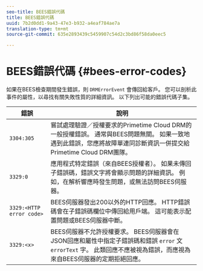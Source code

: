 ```yaml
---
seo-title: BEES錯誤代碼
title: BEES錯誤代碼
uuid: 7b2d0dd1-9a43-47e3-b932-a4eaf784ae7a
translation-type: tm+mt
source-git-commit: 635e2893439c5459907c54d2c3bd86f58da0eec5

---
```



# BEES錯誤代碼 {#bees-error-codes}

<!--<a id="section_81946679E1114DBA9FE173D0AA9E2F09"></a>-->

如果在BEES檢查期間發生錯誤，則 `DRMErrorEvent` 會傳回給客戶。 您可以剖析此事件的屬性，以尋找有關失敗性質的詳細資訊。 以下列出可能的錯誤代碼子集。

| 錯誤 | 說明 |
|---|---|
| `3304:305` | 嘗試處理驗證／授權要求的Primetime Cloud DRM的一般授權錯誤。 通常與BEES問題無關。 如果一致地遇到此錯誤，您應將故障單連同診斷資訊一併提交給Primetime Cloud DRM團隊。 |
| `3329:0` | 應用程式特定錯誤（來自BEES授權者）。 如果未傳回子錯誤碼，錯誤文字將會顯示問題的詳細資訊。 例如，在解析響應時發生問題，或無法訪問BEES伺服器。 |
| `3329:<HTTP error code>` | BEES伺服器發出200以外的HTTP回應。 HTTP錯誤碼會在子錯誤碼欄位中傳回給用戶端。 這可能表示配置問題或BEES伺服器中斷。 |
| `3329:<x>` | BEES伺服器不允許授權要求。 BEES伺服器會在JSON回應和屬性中指定子錯誤碼和錯誤 `error` 文 `errorText` 字。 此類回應不應被視為錯誤，而應視為來自BEES伺服器的定期拒絕回應。 |